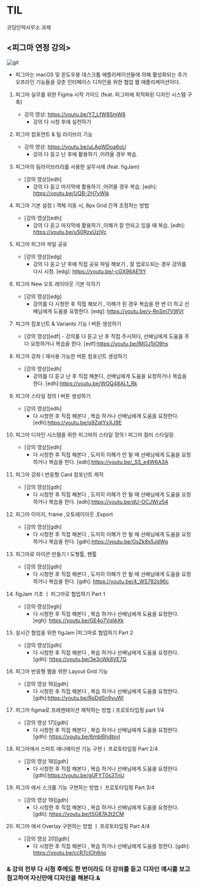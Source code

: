 # TIL
코딩인력사무소 과제
## <피그마 연정 강의>

 ![git](https://images.squarespace-cdn.com/content/v1/54d0280ae4b0424c03ab6474/1597846423353-VBMB2PPTE07PTTRYC9YM/image-asset.png )
<br/>       
+ 피그마는 macOS 및 윈도우용 데스크톱 애플리케이션들에 의해 활성화되는 추가 오프라인 기능들을 갖춘 인터페이스 디자인을 위한 협업 웹 애플리케이션이다.


1. 피그마  실무를 위한 Figma 시작 가이드 (feat. 피그마에 최적화된 디자인 시스템 구축) 
    - 강의 영상: https://youtu.be/Y7_LfW8SmW8
        - 강의 다 시청 후에  실천하기
2. 피그마 컴포먼트 & 팀 라이브리 기능 
     - 강의 영상:  https://youtu.be/uLAqWDoa6oU
        - 강의 다 듣고 난 후에 활용하기 ,어려울 경우  복습.

3. 피그마의 팀라이브러리를 사용한 실무사례 (feat. figJam)  
     - [강의 영상][edh]
         - 강의 다 듣고 마지막에 활용하기 ,어려울 경우  복습.
[edh]: https://youtu.be/UQB-2H7vWjk
 
  4. 피그마 기본 설정ㅣ객체 이동 시, 8px Grid 간격 조정하는 방법  
       - [강의 영상][edh]
            - 강의 다 듣고  마지막에 활용하기 ,이해가 잘 안되고 있을 때  복습.
[edh]: https://youtu.be/uS0RzxUzjVc
 
 5. 피그마 피그마 파일 공유 
    - [강의 영상][edg]
        - 강의 다 듣고 난  후애 직접 공유 파일 해보기 , 잘 업로드되는 경우 강의를 다시   시청.
[edg]: https://youtu.be/-cGX96AE1tY
 
6.  피그마 New 오토 레이아웃 기본 익히기 
    -  [강의 영상][edg]
        - 강의를 다 시청한 후 직접 해보기 , 이해가 된 경우 복습을 한 번 더 하고 선배님에게 도움을  요청한다.
[edg]: https://youtu.be/y-RnSm7VWVI

7. 피그마 컴포넌트 & Variants 기능 I 버튼 생성하기   
     - [강의 영상][edf]
           - 강의를 다 듣고 난  후 직접 주시하다, 선배님에게 도움을 주다 요청하거나 복습을  한다.
[edf]:https://youtu.be/lMOJ1ijO9hs
 
8.  피그마 강좌ㅣ재사용 가능한 버튼 컴포넌트 생성하기  
    -  [강의 영상][edh]
        - 강의를 다 듣고 난 후  직접 해본다, 선배님에게 도움을 요청하거나 복습을  한다.
[edh]:https://youtu.be/WOQ48AL1_Rk
 
9. 피그마 스타일 정의 I 버튼 생성하기 
    -  [강의 영상][edh]
       - 다 시청한 후 직접 해본다 , 복습 하거나 선배님에게 도움을  요청한다.
[edh]:https://youtu.be/q9ZqtYxXJ9E
 
10. 피그마  디자인 시스템을 위한 피그마의 스타일 정의 l 피그마 컬러 스타일링  
    -  [강의 영상][edh]
        * 다 시청한 후 직접 해본다 ,  도저히 이해가 안 될 때 선배님에게 도움을 요청하거나 복습을 한다.
[edh]:https://youtu.be/_SS_e4W6A3A
 
11. 피그마 강좌 l 반응형 Card 컴포넌트 제작 
    -  [강의 영상][gdh]
        * 다 시청한 후 직접 해본다 ,  도저히 이해가 안 될 때 선배님에게 도움을 요청하거나 복습을 한다.
[edh]:https://youtu.be/dU-OCJWrz54
 
12. 피그마 이미지, frame ,오토레이아웃 ,Export  
       -   [강의 영상][gdh]
           - 다 시청한 후 직접 해본다 ,  도저히 이해가 안 될 때 선배님에게 도움을 요청하거나 복습을 한다.
[gdh]:https://youtu.be/GsZk8s5JdWg
 
13. 피그마로 아이콘 만들기 I 도형툴, 펜툴 
    -  [강의 영상][gdh]
         -  다 시청한 후 직접 해본다 ,  도저히 이해가 안 될 때 선배님에게 도움을 요청하거나 복습을 한다.
[gdh]: https://youtu.be/4_WS782s96c
 
14. figJam 기초  ㅣ 피그마로 협업하기 Part 1 
     -  [강의 영상][egh]
        - 다 시청한 후 직접 해본다 , 복습 하거나 선배님에게 도움을 요청한다.
[egh]: https://youtu.be/GE4o7VqIAXk
 
 15. 실시간 협업을 위한 figJam |피그마로 협업하기 Part 2 
      -  [강의 영상][gdh]
          - 다 시청한 후 직접 해본다 , 복습 하거나 선배님에게 도움을 요청한다.
[gdh]:  https://youtu.be/3e3cWk8VE7Q
 
 16. 피그마 반응형 웹을 위한 Layout Grid 기능
      -  [강의 영상 16][gdh]
         -  다 시청한 후 직접 해본다 , 복습 하거나 선배님에게 도움을 요청한다.
[gdh]:https://youtu.be/RqDdSn9yuWI
 
 17. 피그마 figma로 프레젠테이션 제작하는 방법ㅣ프로토타입핑 part 1/4
      - [강의 영상 17][gdh]
          - 다 시청한 후 직접 해본다 , 복습 하거나 선배님에게 도움을 요청한다.
[gdh]: https://youtu.be/6mbl6hdbivI
 
18. 피그마에서 스마트 애니메이션 기능 구현ㅣ 프로토타입핑 Part 2/4
       - [강의 영상 18][gdh]
         - 다 시청한 후 직접 해본다 , 복습 하거나 선배님에게 도움을 요청한다.
[gdh]:https://youtu.be/gUFYT0s3TnU
 
19. 피그마 에서 스크롤 기능 구현하는 방법ㅣ 프로토타입핑 Part 3/4
    -  [강의 영상 19][gdh]
        - 다 시청한 후 직접 해본다 , 복습 하거나 선배님에게 도움을 요청한다.
[gdh]: https://youtu.be/t5G87A3t2CM
 
20. 피그마 에서 Overlay 구현하는 방법 ㅣ 프로토타입핑 Part 4/4
     - [강의 영상 20][gdh]
        - 다 시청한 후 직접 해본다 , 복습 하거나 선배님에게 도움을  청한다.
[gdh]: https://youtu.be/ccR7cIOh6no
 
### & 강의 전부 다 시청 후에도 한 번이라도 더 강의를 듣고 디자인 예시를 보고 참고하여 자신만에 디자인을 해본다.&
